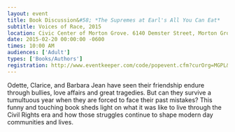```yaml
---
layout: event
title: Book Discussion&#58; *The Supremes at Earl's All You Can Eat*
subtitle: Voices of Race, 2015
location: Civic Center of Morton Grove. 6140 Demster Street, Morton Grove
date: 2015-02-20 00:00:00 -0600
times: 10:00 AM
audiences: ['Adult']
types: ['Books/Authors']
registration: http://www.eventkeeper.com/code/popevent.cfm?curOrg=MGPL&curApp=events&eID=3884150&thisDate=NO_DATE
---
```

Odette, Clarice, and Barbara Jean have seen their friendship endure through bullies, love affairs and great tragedies. But can they survive a tumultuous year when they are forced to face their past mistakes? This funny and touching book sheds light on what it was like to live through the Civil Rights era and how those struggles continue to shape modern day communities and lives.

